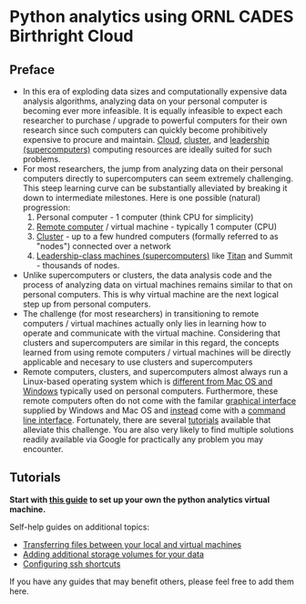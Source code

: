 # Python analytics using ORNL CADES Birthright Cloud

## Preface
-   In this era of exploding data sizes and computationally expensive data analysis algorithms, analyzing data on your personal computer is becoming ever more infeasible. It is equally infeasible to expect each researcher to purchase / upgrade to powerful computers for their own research since such computers can quickly become prohibitively expensive to procure and maintain. [Cloud](http://support.cades.ornl.gov/index.php/birthright-cloud/), [cluster](http://support.cades.ornl.gov/index.php/shpc-condos/), and [leadership (supercomputers)](https://www.olcf.ornl.gov/computing-resources/) computing resources are ideally suited for such problems.
- For most researchers, the jump from analyzing data on their personal computers directly to supercomputers can seem extremely  challenging. This steep learning curve can be substantially alleviated by breaking it down to intermediate milestones. Here is one possible (natural) progression: 
  1. Personal computer - 1 computer (think CPU for simplicity)
  2. [Remote computer](http://www.linfo.org/remote_machine.html) / virtual machine - typically 1 computer (CPU)
  3. [Cluster](https://en.wikipedia.org/wiki/Computer_cluster) - up to a few hundred computers (formally referred to as "nodes") connected over a network
  4. [Leadership-class machines (supercomputers)](https://en.wikipedia.org/wiki/Supercomputer) like [Titan](https://www.olcf.ornl.gov/computing-resources/titan-cray-xk7/) and Summit - thousands of nodes.
- Unlike supercomputers or clusters, the data analysis code and the process of analyzing data on virtual machines remains similar to that on personal computers. This is why virtual machine are the next logical step up from personal computers.
- The challenge (for most researchers) in transitioning to remote computers / virtual machines actually only lies in learning how to operate and communicate with the virtual machine. Considering that clusters and supercomputers are similar in this regard, the concepts learned from using remote computers / virtual machines will be directly applicable and necesary to use clusters and supercomputers
- Remote computers, clusters, and supercomputers almost always run a Linux-based operating system which is [different from Mac OS and Windows](https://shiftwebsolutions.com/the-differences-between-mac-windows-and-linux/) typically used on personal computers. Furthermore, these remote computers often do not come with the familar [graphical interface](https://www.britannica.com/technology/graphical-user-interface) supplied by Windows and Mac OS and [instead](https://www.computerhope.com/issues/ch000619.htm) come with a [command line interface](https://en.wikipedia.org/wiki/Command-line_interface). Fortunately, there are several [tutorials](https://www.udacity.com/course/linux-command-line-basics--ud595) available that alleviate this challenge. You are also very likely to find multiple solutions readily available via Google for practically any problem you may encounter. 

## Tutorials

**Start with [this guide](python_analytics_server.md) to set up your own the python analytics virtual machine.**

Self-help guides on additional topics:
* [Transferring files between your local and virtual machines](sftp.md)
* [Adding additional storage volumes for your data](mount_drive.md)
* [Configuring ssh shortcuts](ssh_alias.md)

If you have any guides that may benefit others, please feel free to add them here.
